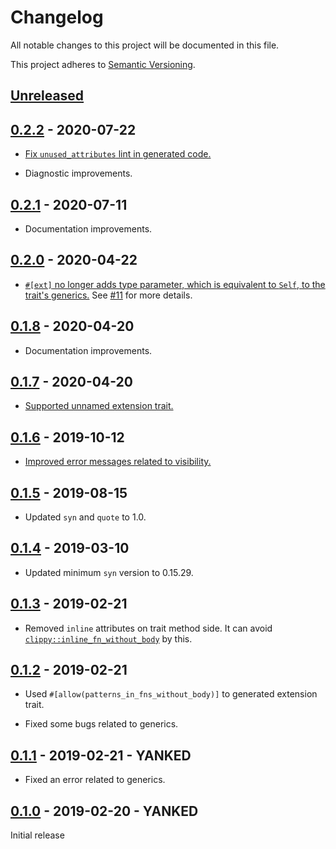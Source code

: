 # Changelog

All notable changes to this project will be documented in this file.

This project adheres to [Semantic Versioning](https://semver.org).

## [Unreleased]

## [0.2.2] - 2020-07-22

* [Fix `unused_attributes` lint in generated code.][22]

* Diagnostic improvements.

[22]: https://github.com/taiki-e/easy-ext/pull/22

## [0.2.1] - 2020-07-11

* Documentation improvements.

## [0.2.0] - 2020-04-22

* [`#[ext]` no longer adds type parameter, which is equivalent to `Self`, to the trait's generics.][15] See [#11][11] for more details.

[11]: https://github.com/taiki-e/easy-ext/issues/11
[15]: https://github.com/taiki-e/easy-ext/pull/15

## [0.1.8] - 2020-04-20

* Documentation improvements.

## [0.1.7] - 2020-04-20

* [Supported unnamed extension trait.][9]

[9]: https://github.com/taiki-e/easy-ext/pull/9

## [0.1.6] - 2019-10-12

* [Improved error messages related to visibility.][5]

[5]: https://github.com/taiki-e/easy-ext/pull/5

## [0.1.5] - 2019-08-15

* Updated `syn` and `quote` to 1.0.

## [0.1.4] - 2019-03-10

* Updated minimum `syn` version to 0.15.29.

## [0.1.3] - 2019-02-21

* Removed `inline` attributes on trait method side. It can avoid [`clippy::inline_fn_without_body`](https://rust-lang.github.io/rust-clippy/master/index.html#inline_fn_without_body) by this.

## [0.1.2] - 2019-02-21

* Used `#[allow(patterns_in_fns_without_body)]` to generated extension trait.

* Fixed some bugs related to generics.

## [0.1.1] - 2019-02-21 - YANKED

* Fixed an error related to generics.

## [0.1.0] - 2019-02-20 - YANKED

Initial release

[Unreleased]: https://github.com/taiki-e/easy-ext/compare/v0.2.2...HEAD
[0.2.2]: https://github.com/taiki-e/easy-ext/compare/v0.2.1...v0.2.2
[0.2.1]: https://github.com/taiki-e/easy-ext/compare/v0.2.0...v0.2.1
[0.2.0]: https://github.com/taiki-e/easy-ext/compare/v0.1.8...v0.2.0
[0.1.8]: https://github.com/taiki-e/easy-ext/compare/v0.1.7...v0.1.8
[0.1.7]: https://github.com/taiki-e/easy-ext/compare/v0.1.6...v0.1.7
[0.1.6]: https://github.com/taiki-e/easy-ext/compare/v0.1.5...v0.1.6
[0.1.5]: https://github.com/taiki-e/easy-ext/compare/v0.1.4...v0.1.5
[0.1.4]: https://github.com/taiki-e/easy-ext/compare/v0.1.3...v0.1.4
[0.1.3]: https://github.com/taiki-e/easy-ext/compare/v0.1.2...v0.1.3
[0.1.2]: https://github.com/taiki-e/easy-ext/compare/v0.1.1...v0.1.2
[0.1.1]: https://github.com/taiki-e/easy-ext/compare/v0.1.0...v0.1.1
[0.1.0]: https://github.com/taiki-e/easy-ext/releases/tag/v0.1.0
